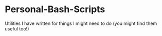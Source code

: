 # Personal-Bash-Scripts
Utilities I have written for things I might need to do (you might find them useful too!)
